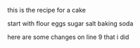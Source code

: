 this is the recipe for a cake

start with flour
eggs
sugar
salt
baking soda

here are some changes on line 9 that i did
